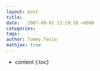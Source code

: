 ```yaml
---
layout: post
title:  
date:   2007-09-01 13:29:18 +0800
categories: 
tags:
author: Tommy.Tesla
mathjax: true
---
```



* content
{:toc}